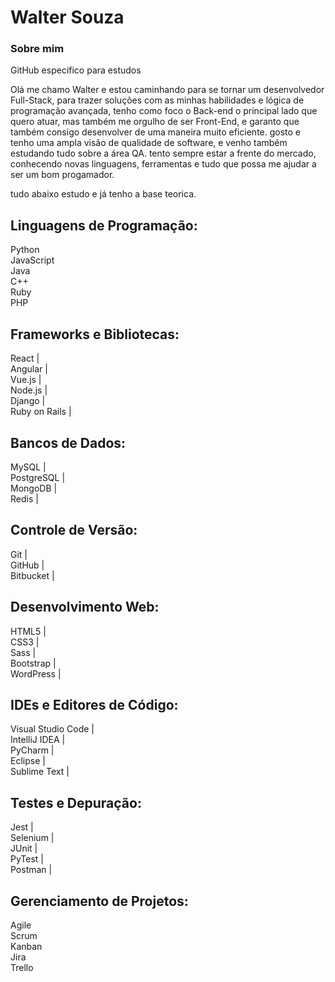 # Walter Souza

### Sobre mim
GitHub especifico para estudos 

Olá me chamo Walter e estou caminhando para se tornar um desenvolvedor Full-Stack, para trazer soluções com as minhas habilidades e lógica de programação avançada, tenho como foco o Back-end o principal lado que quero atuar, mas também me orgulho de ser Front-End, e garanto que também consigo desenvolver de uma maneira muito eficiente. gosto e tenho uma ampla visão de qualidade de software, e venho também estudando tudo sobre a área QA. tento sempre estar a frente do mercado, conhecendo novas linguagens, ferramentas e tudo que possa me ajudar a ser um bom progamador.

tudo abaixo estudo e já tenho a base teorica.

## Linguagens de Programação:

Python <br>
JavaScript <br>
Java <br>
C++ <br>
Ruby <br>
PHP<br>

## Frameworks e Bibliotecas:<br>
React |<br>
Angular |<br>
Vue.js |<br>
Node.js |<br>
Django |<br>
Ruby on Rails |<br>

## Bancos de Dados:<br>
MySQL |<br>
PostgreSQL |<br>
MongoDB |<br>
Redis |<br>


## Controle de Versão:<br>
Git |<br>
GitHub |<br>
Bitbucket |<br>

## Desenvolvimento Web:<br>
HTML5 |<br>
CSS3 |<br>
Sass |<br>
Bootstrap |<br>
WordPress |<br>

##  IDEs e Editores de Código:<br>
Visual Studio Code |<br>
IntelliJ IDEA |<br>
PyCharm |<br>
Eclipse |<br>
Sublime Text |<br>

## Testes e Depuração:<br>
Jest |<br>
Selenium |<br>
JUnit |<br>
PyTest |<br>
Postman |<br>


## Gerenciamento de Projetos:<br>
Agile<br>
Scrum<br>
Kanban<br>
Jira<br>
Trello<br>
